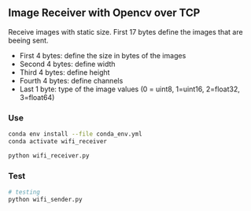 ## Image Receiver with Opencv over TCP

Receive images with static size. First 17 bytes define the images that are beeing sent.
- First 4 bytes: define the size in bytes of the images
- Second 4 bytes: define width
- Third 4 bytes: define height
- Fourth 4 bytes: define channels
- Last 1 byte: type of the image values (0 = uint8, 1=uint16, 2=float32, 3=float64)

### Use
```sh
conda env install --file conda_env.yml
conda activate wifi_receiver

python wifi_receiver.py
```

### Test
```sh
# testing
python wifi_sender.py
```